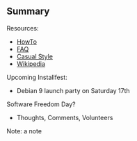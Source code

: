 ## Summary

Resources:
- [HowTo](http://tldp.org/HOWTO/Installfest-HOWTO/)
- [FAQ](http://www.faqlinux.com/?p=230)
- [Casual Style](https://www.linux.com/news/sunday-30-december-2001-install-fest-dana-and-golda-hudes-place-manhattan)
- [Wikipedia](https://en.wikipedia.org/wiki/Linux_user_group#Installfests)

Upcoming Installfest:
- Debian 9 launch party on Saturday 17th

Software Freedom Day?
- Thoughts, Comments, Volunteers

Note:
a note

